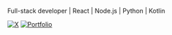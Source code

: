Full-stack developer | React | Node.js | Python | Kotlin

[![X](https://img.shields.io/badge/X-black?style=flat-square&logo=)](https://x.com/jk08y)
[![Portfolio](https://img.shields.io/badge/Portfolio-black?style=flat-square&logo=safari)](https://pf.jkapp.pro)

<div align="center">
    
</div>
